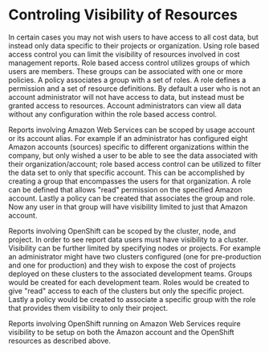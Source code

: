 # Controling Visibility of Resources

In certain cases you may not wish users to have access to all cost data,
but instead only data specific to their projects or organization. Using
role based access control you can limit the visibility of resources
involved in cost management reports. Role based access control utilizes
groups of which users are members. These groups can be associated with
one or more policies. A policy associates a group with a set of roles. A
role defines a permission and a set of resource definitions. By default
a user who is not an account administrator will not have access to data,
but instead must be granted access to resources. Account administrators
can view all data without any configuration within the role based access
control.

Reports involving Amazon Web Services can be scoped by usage account or
its account alias. For example if an administrator has configured eight
Amazon accounts (sources) specific to different organizations within the
company, but only wished a user to be able to see the data associated
with their organization/account; role based access control can be
utilized to filter the data set to only that specific account. This can
be accomplished by creating a group that encompasses the users for that
organization. A role can be defined that allows "read" permission on
the specified Amazon account. Lastly a policy can be created that
associates the group and role. Now any user in that group will have
visibility limited to just that Amazon account.

Reports involving OpenShift can be scoped by the cluster, node, and
project. In order to see report data users must have visibility to a
cluster. Visibility can be further limited by specifying nodes or
projects. For example an administrator might have two clusters
configured (one for pre-production and one for production) and they wish
to expose the cost of projects deployed on these clusters to the
associated development teams. Groups would be created for each
development team. Roles would be created to give "read" access to each
of the clusters but only the specific project. Lastly a policy would be
created to associate a specific group with the role that provides them
visibility to only their project.

Reports involving OpenShift running on Amazon Web Services require
visibility to be setup on both the Amazon account and the OpenShift
resources as described above.
